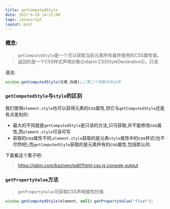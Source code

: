 ```yaml
---
title: getComputedStyle
date: 2017-6-29 14:22:08
tags: javascript
layout: post
---
```


### 概念:

> `getComputedStyle`是一个可以获取当前元素所有最终使用的CSS属性值。返回的是一个CSS样式声明对象([object CSSStyleDeclaration])，只读.

语法:

```js
window.getComputedStyle(元素,伪类);//第二个参数并非必须
```

### `getComputedStyle`与`style`的区别

我们使用`element.style`也可以获得元素的css属性,但它与`getComputedStyle`还是有点差别的:

* 最大的不同就是`getComputedStyle`是只读的方法,只可获取,并不能修改css属性,而`element.style`可读可写
* 获取的css属性不同,`element.style`获取的是元素`style`属性中的css样式(也不尽然吧),而`getComputedStyle`获取的是元素所有的css属性,包括默认的.

下面看这个栗子吧:

> https://jsbin.com/baziyen/edit?html,css,js,console,output

### `getPropertyValue`方法

> `getPropertyValue`可获取CSS声明属性的值.

```js
window.getComputedStyle(element, null).getPropertyValue("float");
```
